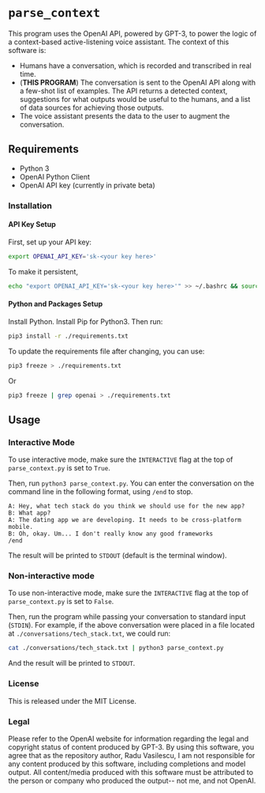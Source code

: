 # `parse_context`

This program uses the OpenAI API, powered by GPT-3, to power the logic of a context-based
active-listening voice assistant. The context of this software is:

- Humans have a conversation, which is recorded and transcribed in real time.
- (**THIS PROGRAM**) The conversation is sent to the OpenAI API along with a few-shot list of examples. The API returns a 
detected context, suggestions for what outputs would be useful to the humans, and a list of data sources 
for achieving those outputs.
- The voice assistant presents the data to the user to augment the conversation.

## Requirements

- Python 3
- OpenAI Python Client
- OpenAI API key (currently in private beta)

### Installation

#### API Key Setup

First, set up your API key:

```bash
export OPENAI_API_KEY='sk-<your key here>'
```

To make it persistent,

```bash
echo "export OPENAI_API_KEY='sk-<your key here>'" >> ~/.bashrc && source ~/.bashrc
```

#### Python and Packages Setup

Install Python. Install Pip for Python3. Then run:

```bash
pip3 install -r ./requirements.txt
```

To update the requirements file after changing, you can use:

```bash
pip3 freeze > ./requirements.txt
```

Or

```bash
pip3 freeze | grep openai > ./requirements.txt
```

## Usage

### Interactive Mode

To use interactive mode, make sure the `INTERACTIVE` flag at the top of `parse_context.py` is set to `True`.

Then, run `python3 parse_context.py`. You can enter the conversation on the command line
in the following format, using `/end` to stop.

```
A: Hey, what tech stack do you think we should use for the new app?
B: What app?
A: The dating app we are developing. It needs to be cross-platform mobile.
B: Oh, okay. Um... I don't really know any good frameworks
/end
```

The result will be printed to `STDOUT` (default is the terminal window).

### Non-interactive mode

To use non-interactive mode, make sure the `INTERACTIVE` flag at the top of `parse_context.py` is set to `False`.

Then, run the program while passing your conversation to standard input (`STDIN`). For example, if the above
conversation were placed in a file located at `./conversations/tech_stack.txt`, we could run:

```bash
cat ./conversations/tech_stack.txt | python3 parse_context.py
```

And the result will be printed to `STDOUT`.

### License

This is released under the MIT License.

### Legal

Please refer to the OpenAI website for information regarding the legal and copyright status of content produced by GPT-3.
By using this software, you agree that as the repository author, Radu Vasilescu, I am not responsible for any content
produced by this software, including completions and model output. All content/media produced with this software must
be attributed to the person or company who produced the output-- not me, and not OpenAI.
